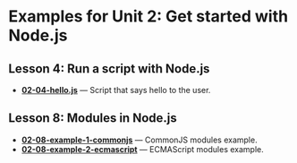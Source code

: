 # Examples for Unit 2: Get started with Node.js

## Lesson 4: Run a script with Node.js

- **[02-04-hello.js](02-04-hello.js)** — Script that says hello to the user.

## Lesson 8: Modules in Node.js

- **[02-08-example-1-commonjs](02-08-example-1-commonjs/)** — CommonJS modules example.
- **[02-08-example-2-ecmascript](02-08-example-2-ecmascript/)** — ECMAScript modules example.
